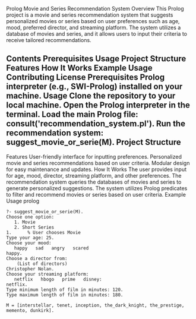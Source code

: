 Prolog Movie and Series Recommendation System
Overview
This Prolog project is a movie and series recommendation system that suggests personalized movies or series based on user preferences such as age, mood, preferred director, and streaming platform. The system utilizes a database of movies and series, and it allows users to input their criteria to receive tailored recommendations.

Contents
Prerequisites
Usage
Project Structure
Features
How It Works
Example Usage
Contributing
License
Prerequisites
Prolog interpreter (e.g., SWI-Prolog) installed on your machine.
Usage
Clone the repository to your local machine.
Open the Prolog interpreter in the terminal.
Load the main Prolog file: consult('recommendation_system.pl').
Run the recommendation system: suggest_movie_or_serie(M).
Project Structure
---------------
Features
User-friendly interface for inputting preferences.
Personalized movie and series recommendations based on user criteria.
Modular design for easy maintenance and updates.
How It Works
The user provides input for age, mood, director, streaming platform, and other preferences.
The recommendation system queries the databases of movies and series to generate personalized suggestions.
The system utilizes Prolog predicates to filter and recommend movies or series based on user criteria.
Example Usage
prolog

```
?- suggest_movie_or_serie(M).
Choose one option:
   1. Movie
   2. Short Series
1.      % User chooses Movie
Type your age: 25.
Choose your mood:
   happy   sad   angry   scared
happy.
Choose a director from:
    (List of directors)
Christopher Nolan.
Choose your streaming platform:
   netflix   hbogo   prime   disney:
netflix.
Type minimum length of film in minutes: 120.
Type maximum length of film in minutes: 180.

M = [interstellar, tenet, inception, the_dark_knight, the_prestige, memento, dunkirk].
```
